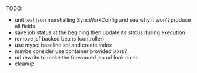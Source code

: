TODO:

- unit test json marshalling SyncWorkConfig and see why it won't produce all fields
- save job status at the begining then update its status during execution
- remove jsf backed beans (controller)
- use mysql baseline.sql and create index
- maybe consider use container provided jaxrs?
- url rewrite to make the forwarded jsp url look nicer
- cleanup

